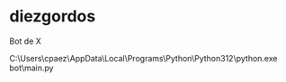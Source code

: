 # diezgordos
Bot de X

C:\Users\cpaez\AppData\Local\Programs\Python\Python312\python.exe bot\main.py
